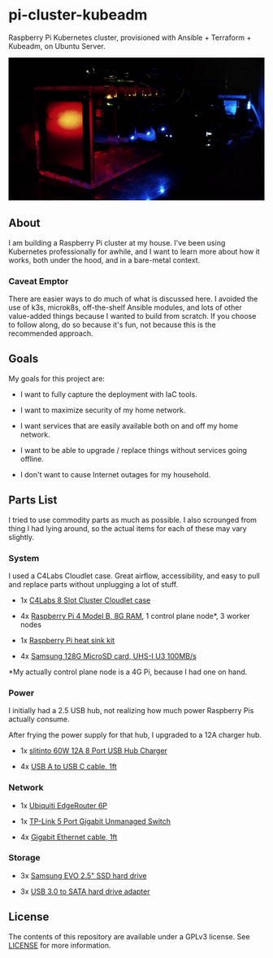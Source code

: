 # pi-cluster-kubeadm

Raspberry Pi Kubernetes cluster, provisioned with Ansible + Terraform + Kubeadm, on Ubuntu Server.

![](docs/images/cluster1.jpg)

## About

I am building a Raspberry Pi cluster at my house. I've been using Kubernetes
professionally for awhile, and I want to learn more about how it works, both
under the hood, and in a bare-metal context.

### Caveat Emptor

There are easier ways to do much of what is discussed here. I avoided the use
of k3s, microk8s, off-the-shelf Ansible modules, and lots of other value-added
things because I wanted to build from scratch. If you choose to follow along,
do so because it's fun, not because this is the recommended approach.

## Goals

My goals for this project are:

- I want to fully capture the deployment with IaC tools.

- I want to maximize security of my home network.

- I want services that are easily available both on and off my home network.

- I want to be able to upgrade / replace things without services going offline.

- I don't want to cause Internet outages for my household.

## Parts List

I tried to use commodity parts as much as possible. I also scrounged from
thing I had lying around, so the actual items for each of these may vary slightly.

### System

I used a C4Labs Cloudlet case. Great airflow, accessibility, and easy to pull
and replace parts without unplugging a lot of stuff.

- 1x [C4Labs 8 Slot Cluster Cloudlet case](https://www.etsy.com/listing/601443602/c4labs-8-slot-cluster-cloudlet-stackable)

- 4x [Raspberry Pi 4 Model B, 8G RAM](https://www.raspberrypi.com/products/raspberry-pi-4-model-b/), 1 control plane node\*, 3 worker nodes

- 1x [Raspberry Pi heat sink kit](https://www.amazon.com/Aluminum-Heatsinks-Conductive-Raspberry-Transistor/dp/B084F9P7XF)

- 4x [Samsung 128G MicroSD card, UHS-I U3 100MB/s](https://www.amazon.com/SAMSUNG-Select-microSDXC-Adapter-MB-ME128HA/dp/B0887GP791)

\*My actually control plane node is a 4G Pi, because I had one on hand.

### Power

I initially had a 2.5 USB hub, not realizing how much power Raspberry Pis
actually consume.

After frying the power supply for that hub, I upgraded to a 12A charger hub.

- 1x [slitinto 60W 12A 8 Port USB Hub Charger](https://www.amazon.com/slitinto-Charging-Certified-Compatible-Bluetooth/dp/B08HN6JK7N)

- 4x [USB A to USB C cable, 1ft](https://www.amazon.com/Durable-Charging-Station-Compatible-Samsung/dp/B08PXWYKTB)

### Network

- 1x [Ubiquiti EdgeRouter 6P](https://www.amazon.com/Ubiquiti-EdgeRouter-6-Port-Gigabit-ER-6P-US/dp/B07BMJ91Q8)

- 1x [TP-Link 5 Port Gigabit Unmanaged Switch](https://www.amazon.com/Ethernet-Splitter-Optimization-Unmanaged-TL-SG105/dp/B00A128S24)

- 4x [Gigabit Ethernet cable, 1ft](https://www.amazon.com/CableCreation-5-Pack-Ethernet-Computer-Network/dp/B01JO3DGAO)

### Storage

- 3x [Samsung EVO 2.5" SSD hard drive](https://www.amazon.com/Samsung-500GB-Internal-MZ-76E500B-AM/dp/B0781Z7Y3S)

- 3x [USB 3.0 to SATA hard drive adapter](https://www.amazon.com/Sabrent-2-5-Inch-Adapter-Optimized-EC-SSHD/dp/B011M8YACM)

## License

The contents of this repository are available under a GPLv3 license. See [LICENSE](LICENSE) for more information.
